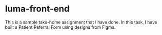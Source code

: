 # luma-front-end
This is a sample take-home assignment that I have done. In this task, I have built a Patient Referral Form using designs from Figma.
